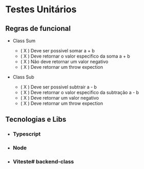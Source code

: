 

# Testes Unitários

## Regras de funcional

- Class Sum
    - ( X ) Deve ser possivel somar  a + b
    - ( X ) Deve retornar o valor especifico da soma a + b
    - ( X ) Não deve retornar um valor negativo
    - ( X ) Deve retornar um throw expection 

- Class Sub
    - ( X ) Deve ser possivel subtrair  a - b
    - ( X ) Deve retornar o valor especifico da subtração a - b
    - ( X ) Deve retornar um valor negativo
    - ( X ) Deve retornar um throw expection 



## Tecnologias e Libs
- ### Typescript
- ### Node
- ### Viteste# backend-class
